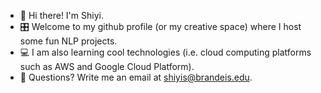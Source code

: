 - 🤖 Hi there! I'm Shiyi.
- 🎛️ Welcome to my github profile (or my creative space) where I host some fun NLP projects.
- 💻 I am also learning cool technologies (i.e. cloud computing platforms such as AWS and Google Cloud Platform).
- 💌 Questions? Write me an email at shiyis@brandeis.edu.


<!--
**shiyisrsly/shiyisrsly** is a ✨ _special_ ✨ repository because its `README.md` (this file) appears on your GitHub profile.

Here are some ideas to get you started:


-->
